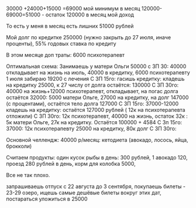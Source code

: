 30000 +24000+15000 =69000 мой минимум в месяц
120000-69000=51000 - остаток
120000 в месяц мой доход

То есть у меня в месяц есть лишних 51000 рублей

Мой долг по кредитке 250000 (нужно закрыть до 27 июля, иначе проценты), 55% годовых ставка по кредиту

В этом месяце доп траты: 6000 психотерапевт

Оптимальная схема: 
Занимаешь у матери Ольги 50000
с ЗП 30: 40000 откладывает на жизнь на июль, 40000 в кредитку, 6000 психотерапевту
1 июля забираю 19200 с лечения
С ЗП 15го: гасишь кредитку: кладешь на кредитку 25000, к 27 числу от долга остаётся:  130000
С ЗП 30го: 40000 на жизнь+12000 психотерапевт, откладывает, на погас долга остаётся 32000: 5000 матери Ольге, 27000 на кредитку, на долг 147000 (с процентами), остаётся тело долга 127000
С ЗП 15го: 37000-12000 кладешь на кредитку: остаётся 127000 рублей ( 12к на психотерапевта отложили)
С ЗП 30го: 12к психотерапевт, 40000 на жизнь, остаток 32к : 5к матери Ольге, 27к на кредитку. Остаётся 100000 + 4584
С 3п 15го: 37000: 12к психотерапевту 25000 на кредитку, 80к долг
С ЗП 30го: 

Основной челлендж: 40000 р/месяц: кетодиета (авокадо, лосось, яйца, брокколи) 


Считаем продукты: один кусок рыбы в день: 300 рублей, 1 авокадо 120, проезд 280 рублей в день, корм для колобка 5000, 


Все не так плохо.


запрашиваешь отпуск с 22 августа до 3 сентября, покупаешь билеты - 23-29 озеро, ищешь самые дешёвые билеты вокруг этих дат, постараться уложиться в 25000

